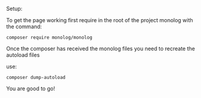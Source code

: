 Setup:

To get the page working first require in the root of the project
monolog with the command:

`composer require monolog/monolog`

Once the composer has received the monolog files you need to recreate the autoload files

use:

`composer dump-autoload`

You are good to go!
